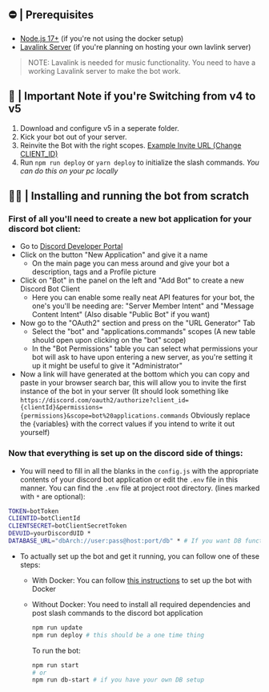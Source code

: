 ## ⛔ | Prerequisites

- [Node.js 17+](https://nodejs.org/en/download/) (if you're not using the docker setup)
- [Lavalink Server](https://code.darrennathanael.com/how-to-lavalink) (if you're planning on hosting your own lavlink server)

> NOTE: Lavalink is needed for music functionality. You need to have a working Lavalink server to make the bot work.


## 📝 | Important Note if you're Switching from v4 to v5

1. Download and configure v5 in a seperate folder.
2. Kick your bot out of your server.
3. Reinvite the Bot with the right
   scopes. [Example Invite URL (Change CLIENT_ID)](https://discord.com/oauth2/authorize?client_id=CLIENT_ID&permissions=277083450689&scope=bot%20applications.commands)
4. Run `npm run deploy` or `yarn deploy` to initialize the slash commands. _You can do this on your pc locally_

## 🏃‍♂ | Installing and running the bot from scratch

### First of all you'll need to create a new bot application for your discord bot client:
  - Go to [Discord Developer Portal](https://discord.com/developers/applications/)
  - Click on the button "New Application" and give it a name
    - On the main page you can mess around and give your bot a description, tags and a Profile picture
  - Click on "Bot" in the panel on the left and "Add Bot" to create a new Discord Bot Client
    - Here you can enable some really neat API features for your bot, the one's you'll be needing are: "Server Member Intent" and "Message Content Intent" (Also disable "Public Bot" if you want)
  - Now go to the "OAuth2" section and press on the "URL Generator" Tab
    - Select the "bot" and "applications.commands" scopes (A new table should open upon clicking on the "bot" scope)
    - In the "Bot Permissions" table you can select what permissions your bot will ask to have upon entering a new server, as you're setting it up it might be useful to give it "Administrator"
  - Now a link will have generated at the bottom which you can copy and paste in your browser search bar, this will allow you to invite the first instance of the bot in your server
(It should look something like `https://discord.com/oauth2/authorize?client_id={clientId}&permissions={permissions}&scope=bot%20applications.commands` Obviously replace the {variables} with the correct values if you intend to write it out yourself)

### Now that everything is set up on the discord side of things:
  - You will need to fill in all the blanks in the `config.js` with the appropriate contents of your discord bot application or edit the `.env` file in this manner. You can find the `.env` file at project root directory. (lines marked with `*` are optional):
```bash
TOKEN=botToken
CLIENTID=botClientId
CLIENTSECRET=botClientSecretToken
DEVUID=yourDiscordUID *
DATABASE_URL="dbArch://user:pass@host:port/db" * # If you want DB functionality
```
  - To actually set up the bot and get it running, you can follow one of these steps:
    - With Docker:
      You can follow [this instructions](https://github.com/wtfnotavailable/Discord-MusicBot?tab=readme-ov-file#docker-setup) to set up the bot with Docker

    - Without Docker:
      You need to install all required dependencies and post slash commands to the discord bot application
      ```bash
      npm run update
      npm run deploy # this should be a one time thing
      ```
      To run the bot:
      ```bash
      npm run start
      # or
      npm run db-start # if you have your own DB setup
      ```